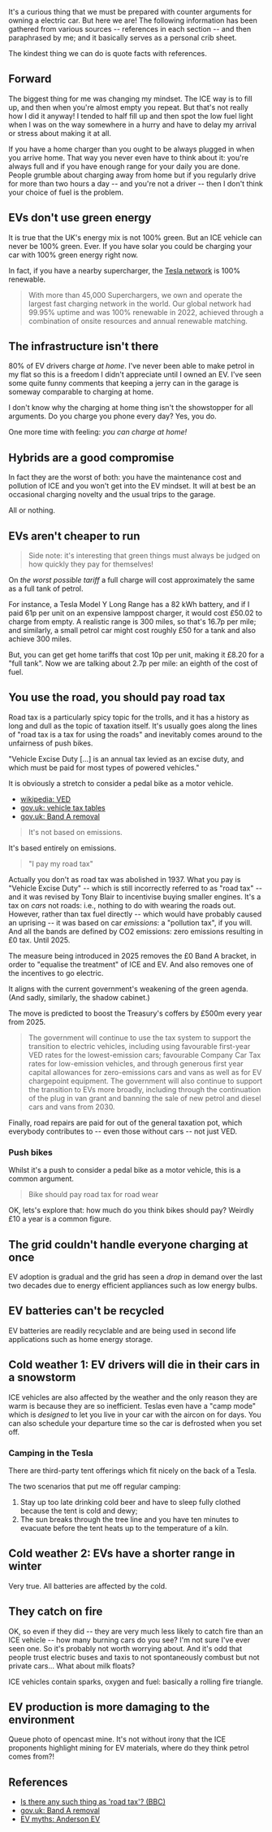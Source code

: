 It's a curious thing that we must be prepared with counter arguments for owning a electric car. But here we are! The following information has been gathered from various sources -- references in each section -- and then paraphrased by me; and it basically serves as a personal crib sheet.

The kindest thing we can do is quote facts with references.

## Forward

The biggest thing for me was changing my mindset. The ICE way is to fill up, and then when you're almost empty you repeat. But that's not really how I did it anyway! I tended to half fill up and then spot the low fuel light when I was on the way somewhere in a hurry and have to delay my arrival or stress about making it at all.

If you have a home charger than you ought to be always plugged in when you arrive home. That way you never even have to think about it: you're always full and if you have enough range for your daily you are done. People grumble about charging away from home but if you regularly drive for more than two hours a day -- and you're not a driver -- then I don't think your choice of fuel is the problem.

## EVs don't use green energy

It is true that the UK's energy mix is not 100% green. But an ICE vehicle can never be 100% green. Ever. If you have solar you could be charging your car with 100% green energy right now.

In fact, if you have a nearby supercharger, the [Tesla network](https://www.tesla.com/en_gb/impact/product) is 100% renewable.

> With more than 45,000 Superchargers, we own and operate the largest fast charging network in the world. Our global network had 99.95% uptime and was 100% renewable in 2022, achieved through a combination of onsite resources and annual renewable matching.

## The infrastructure isn't there

80% of EV drivers charge *at home*. I've never been able to make petrol in my flat so this is a freedom I didn't appreciate until I owned an EV. I've seen some quite funny comments that keeping a jerry can in the garage is someway comparable to charging at home.

I don't know why the charging at home thing isn't the showstopper for all arguments. Do you charge you phone every day? Yes, you do.

One more time with feeling: _you can charge at home!_

## Hybrids are a good compromise

In fact they are the worst of both: you have the maintenance cost and pollution of ICE and you won't get into the EV mindset. It will at best be an occasional charging novelty and the usual trips to the garage.

All or nothing.

## EVs aren't cheaper to run

> Side note: it's interesting that green things must always be judged on how quickly they pay for themselves!

On *the worst possible tariff* a full charge will cost approximately the same as a full tank of petrol.

For instance, a Tesla Model Y Long Range has a 82 kWh battery, and if I paid 61p per unit on an expensive lamppost charger, it would cost £50.02 to charge from empty. A realistic range is 300 miles, so that's 16.7p per mile; and similarly, a small petrol car might cost roughly £50 for a tank and also achieve 300 miles.

But, you can get get home tariffs that cost 10p per unit, making it £8.20 for a "full tank". Now we are talking about 2.7p per mile: an eighth of the cost of fuel.

## You use the road, you should pay road tax

Road tax is a particularly spicy topic for the trolls, and it has a history as long and dull as the topic of taxation itself. It's usually goes along the lines of "road tax is a tax for using the roads" and inevitably comes around to the unfairness of push bikes.

"Vehicle Excise Duty [...] is an annual tax levied as an excise duty, and which must be paid for most types of powered vehicles."

It is obviously a stretch to consider a pedal bike as a motor vehicle.

- [wikipedia: VED](https://en.m.wikipedia.org/wiki/Vehicle_Excise_Duty)
- [gov.uk: vehicle tax tables](https://www.gov.uk/vehicle-tax-rate-tables)
- [gov.uk: Band A removal](https://www.gov.uk/government/publications/introduction-of-vehicle-excise-duty-for-zero-emission-cars-vans-and-motorcycles-from-2025/introduction-of-vehicle-excise-duty-for-zero-emission-cars-vans-and-motorcycles-from-2025)

> It's not based on emissions.

It's based entirely on emissions.

> "I pay my road tax"

Actually you don't as road tax was abolished in 1937. What you pay is "Vehicle Excise Duty" -- which is still incorrectly referred to as "road tax" -- and it was revised by Tony Blair to incentivise buying smaller engines. It's a tax on *cars* not roads: i.e., nothing to do with wearing the roads out. However, rather than tax fuel directly -- which would have probably caused an uprising -- it was based on car *emissions*: a "pollution tax", if you will. And all the bands are defined by CO2 emissions: zero emissions resulting in £0 tax. Until 2025.

The measure being introduced in 2025 removes the £0 Band A bracket, in order to "equalise the treatment" of ICE and EV. And also removes one of the incentives to go electric.

It aligns with the current government's weakening of the green agenda. (And sadly, similarly, the shadow cabinet.)

The move is predicted to boost the Treasury's coffers by £500m every year from 2025.

> The government will continue to use the tax system to support the transition to electric vehicles, including using favourable first-year VED rates for the lowest-emission cars; favourable Company Car Tax rates for low-emission vehicles, and through generous first year capital allowances for zero-emissions cars and vans as well as for EV chargepoint equipment. The government will also continue to support the transition to EVs more broadly, including through the continuation of the plug in van grant and banning the sale of new petrol and diesel cars and vans from 2030.

Finally, road repairs are paid for out of the general taxation pot, which everybody contributes to -- even those without cars -- not just VED.

### Push bikes

Whilst it's a push to consider a pedal bike as a motor vehicle, this is a common argument.

> Bike should pay road tax for road wear

OK, lets's explore that: how much do you think bikes should pay? Weirdly £10 a year is a common figure.

## The grid couldn't handle everyone charging at once

EV adoption is gradual and the grid has seen a *drop* in demand over the last two decades due to energy efficient appliances such as low energy bulbs.

## EV batteries can't be recycled

EV batteries are readily recyclable and are being used in second life applications such as home energy storage.

## Cold weather 1: EV drivers will die in their cars in a snowstorm

ICE vehicles are also affected by the weather and the only reason they are warm is because they are so inefficient. Teslas even have a "camp mode" which is _designed_ to let you live in your car with the aircon on for days. You can also schedule your departure time so the car is defrosted when you set off.

### Camping in the Tesla

There are third-party tent offerings which fit nicely on the back of a Tesla.

The two scenarios that put me off regular camping:

1. Stay up too late drinking cold beer and have to sleep fully clothed because the tent is cold and dewy;
1. The sun breaks through the tree line and you have ten minutes to evacuate before the tent heats up to the temperature of a kiln.

## Cold weather 2: EVs have a shorter range in winter

Very true. All batteries are affected by the cold.

## They catch on fire

OK, so even if they did -- they are very much less likely to catch fire than an ICE vehicle -- how many burning cars do you see? I'm not sure I've ever seen one. So it's probably not worth worrying about. And it's odd that people trust electric buses and taxis to not spontaneously combust but not private cars... What about milk floats?

ICE vehicles contain sparks, oxygen and fuel: basically a rolling fire triangle.

## EV production is more damaging to the environment

Queue photo of opencast mine. It's not without irony that the ICE proponents highlight mining for EV materials, where do they think petrol comes from?!

## References

- [Is there any such thing as 'road tax'? (BBC)](https://www.bbc.co.uk/news/magazine-23694438)
- [gov.uk: Band A removal](https://www.gov.uk/government/publications/introduction-of-vehicle-excise-duty-for-zero-emission-cars-vans-and-motorcycles-from-2025/introduction-of-vehicle-excise-duty-for-zero-emission-cars-vans-and-motorcycles-from-2025)
- [EV myths: Anderson EV](https://andersen-ev.com/blogs/news/the-most-common-electric-car-myths)
